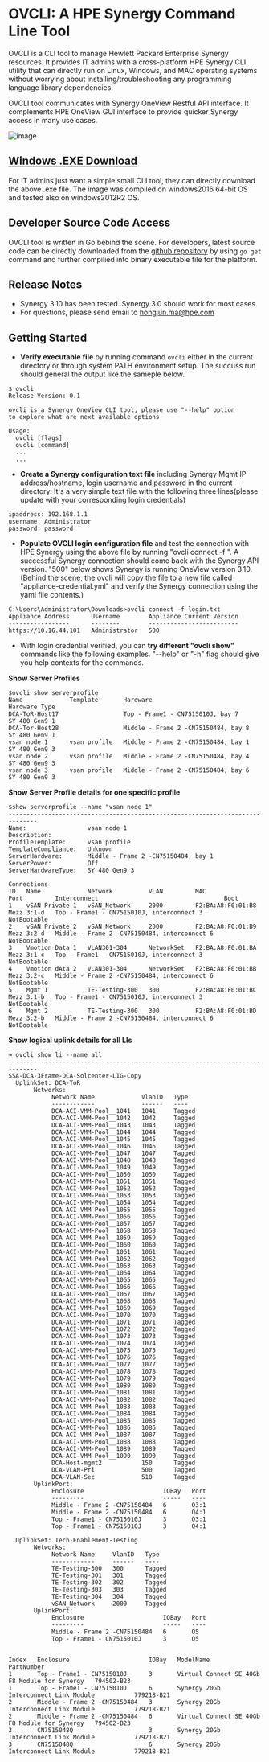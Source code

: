 # OVCLI: A HPE Synergy Command Line Tool

OVCLI is a CLI tool to manage Hewlett Packard Enterprise Synergy resources. It provides IT admins with a cross-platform HPE Synergy CLI utility that can directly run on Linux, Windows, and MAC operating systems without worrying about installing/troubleshooting any programming language library dependencies.

OVCLI tool communicates with Synergy OneView Restful API interface. It complements HPE OneView GUI interface to provide quicker Synergy access in many use cases.

![image](https://user-images.githubusercontent.com/14317124/31856927-38e2c82a-b684-11e7-9924-cc12d617914a.png)


## [**Windows .EXE Download**](https://github.com/hjma29/ovcliexe/blob/master/ovcli.exe?raw=true)
For IT admins just want a simple small CLI tool, they can directly download the above .exe file. The image was compiled on windows2016 64-bit OS and tested also on windows2012R2 OS.


## Developer Source Code Access

OVCLI tool is written in Go bebind the scene. For developers, latest source code can be directly downloaded from the [github repository](https://github.com/hjma29/ovcli) by using ```go get``` command and further compilied into binary executable file for the platform.

## Release Notes
* Synergy 3.10 has been tested. Synergy 3.0 should work for most cases. 
* For questions, please send email to <hongjun.ma@hpe.com>

## Getting Started
* **Verify executable file** by running command ```ovcli``` either in the current directory or through system PATH environment setup. The succuss run should general the output like the sameple below.
```
$ ovcli
Release Version: 0.1

ovcli is a Synergy OneView CLI tool, please use "--help" option
to explore what are next available options

Usage:
  ovcli [flags]
  ovcli [command]
  ...
  ...
```

* **Create a Synergy configuration text file** including Synergy Mgmt IP address/hostname, login username and password in the current directory. It's a very simple text file with the following three lines(please update with your corresponding login credentials)

```
ipaddress: 192.168.1.1
username: Administrator
password: password
```

* **Populate OVCLI login configuration file** and test the connection with HPE Synergy using the above file by running "ovcli connect -f <filname>". A successful Synergy connection should come back with the Synergy API version. "500" below shows Synergy is running OneView version 3.10. (Behind the scene, the ovcli will copy the file to a new file called "appliance-credential.yml" and verify the Synergy connection using the yaml file contents.)


```
C:\Users\Administrator\Downloads>ovcli connect -f login.txt
Appliance Address      Username        Appliance Current Version
-----------------      --------        -------------------------
https://10.16.44.101   Administrator   500
```

* With login credential verified, you can **try different "ovcli show"** commands like the following examples. "--help" or "-h" flag should give you help contexts for the commands.

**Show Server Profiles**
```
$ovcli show serverprofile
Name             Template       Hardware                              Hardware Type
DCA-ToR-Host17                  Top - Frame1 - CN7515010J, bay 7      SY 480 Gen9 1
DCA-Tor-Host28                  Middle - Frame 2 -CN75150484, bay 8   SY 480 Gen9 1
vsan node 1      vsan profile   Middle - Frame 2 -CN75150484, bay 1   SY 480 Gen9 3
vsan node 2      vsan profile   Middle - Frame 2 -CN75150484, bay 4   SY 480 Gen9 3
vsan node 3      vsan profile   Middle - Frame 2 -CN75150484, bay 6   SY 480 Gen9 3
```
**Show Server Profile details for one specific profile**
```
$show serverprofile --name "vsan node 1"
------------------------------------------------------------------------------
Name:                 vsan node 1
Description:
ProfileTemplate:      vsan profile
TemplateCompliance:   Unknown
ServerHardware:       Middle - Frame 2 -CN75150484, bay 1
ServerPower:          Off
ServerHardwareType:   SY 480 Gen9 3

Connections
ID   Name             Network          VLAN         MAC                 Port         Interconnect                                   Boot
1    vSAN Private 1   vSAN_Network     2000         F2:BA:A8:F0:01:B8   Mezz 3:1-d   Top - Frame1 - CN7515010J, interconnect 3      NotBootable
2    vSAN Private 2   vSAN_Network     2000         F2:BA:A8:F0:01:B9   Mezz 3:2-d   Middle - Frame 2 -CN75150484, interconnect 6   NotBootable
3    Vmotion Data 1   VLAN301-304      NetworkSet   F2:BA:A8:F0:01:BA   Mezz 3:1-c   Top - Frame1 - CN7515010J, interconnect 3      NotBootable
4    Vmotion dAta 2   VLAN301-304      NetworkSet   F2:BA:A8:F0:01:BB   Mezz 3:2-c   Middle - Frame 2 -CN75150484, interconnect 6   NotBootable
5    Mgmt 1           TE-Testing-300   300          F2:BA:A8:F0:01:BC   Mezz 3:1-b   Top - Frame1 - CN7515010J, interconnect 3      NotBootable
6    Mgmt 2           TE-Testing-300   300          F2:BA:A8:F0:01:BD   Mezz 3:2-b   Middle - Frame 2 -CN75150484, interconnect 6   NotBootable
```
**Show logical uplink details for all LIs**
```
→ ovcli show li --name all
------------------------------------------------------------------------------
SSA-DCA-3Frame-DCA-Solcenter-LIG-Copy
  UplinkSet: DCA-ToR
       Networks:
            Network Name             VlanID   Type
            ------------             ------   ----
            DCA-ACI-VMM-Pool__1041   1041     Tagged
            DCA-ACI-VMM-Pool__1042   1042     Tagged
            DCA-ACI-VMM-Pool__1043   1043     Tagged
            DCA-ACI-VMM-Pool__1044   1044     Tagged
            DCA-ACI-VMM-Pool__1045   1045     Tagged
            DCA-ACI-VMM-Pool__1046   1046     Tagged
            DCA-ACI-VMM-Pool__1047   1047     Tagged
            DCA-ACI-VMM-Pool__1048   1048     Tagged
            DCA-ACI-VMM-Pool__1049   1049     Tagged
            DCA-ACI-VMM-Pool__1050   1050     Tagged
            DCA-ACI-VMM-Pool__1051   1051     Tagged
            DCA-ACI-VMM-Pool__1052   1052     Tagged
            DCA-ACI-VMM-Pool__1053   1053     Tagged
            DCA-ACI-VMM-Pool__1054   1054     Tagged
            DCA-ACI-VMM-Pool__1055   1055     Tagged
            DCA-ACI-VMM-Pool__1056   1056     Tagged
            DCA-ACI-VMM-Pool__1057   1057     Tagged
            DCA-ACI-VMM-Pool__1058   1058     Tagged
            DCA-ACI-VMM-Pool__1059   1059     Tagged
            DCA-ACI-VMM-Pool__1060   1060     Tagged
            DCA-ACI-VMM-Pool__1061   1061     Tagged
            DCA-ACI-VMM-Pool__1062   1062     Tagged
            DCA-ACI-VMM-Pool__1063   1063     Tagged
            DCA-ACI-VMM-Pool__1064   1064     Tagged
            DCA-ACI-VMM-Pool__1065   1065     Tagged
            DCA-ACI-VMM-Pool__1066   1066     Tagged
            DCA-ACI-VMM-Pool__1067   1067     Tagged
            DCA-ACI-VMM-Pool__1068   1068     Tagged
            DCA-ACI-VMM-Pool__1069   1069     Tagged
            DCA-ACI-VMM-Pool__1070   1070     Tagged
            DCA-ACI-VMM-Pool__1071   1071     Tagged
            DCA-ACI-VMM-Pool__1072   1072     Tagged
            DCA-ACI-VMM-Pool__1073   1073     Tagged
            DCA-ACI-VMM-Pool__1074   1074     Tagged
            DCA-ACI-VMM-Pool__1075   1075     Tagged
            DCA-ACI-VMM-Pool__1076   1076     Tagged
            DCA-ACI-VMM-Pool__1077   1077     Tagged
            DCA-ACI-VMM-Pool__1078   1078     Tagged
            DCA-ACI-VMM-Pool__1079   1079     Tagged
            DCA-ACI-VMM-Pool__1080   1080     Tagged
            DCA-ACI-VMM-Pool__1081   1081     Tagged
            DCA-ACI-VMM-Pool__1082   1082     Tagged
            DCA-ACI-VMM-Pool__1083   1083     Tagged
            DCA-ACI-VMM-Pool__1084   1084     Tagged
            DCA-ACI-VMM-Pool__1085   1085     Tagged
            DCA-ACI-VMM-Pool__1086   1086     Tagged
            DCA-ACI-VMM-Pool__1087   1087     Tagged
            DCA-ACI-VMM-Pool__1088   1088     Tagged
            DCA-ACI-VMM-Pool__1089   1089     Tagged
            DCA-ACI-VMM-Pool__1090   1090     Tagged
            DCA-Host-mgmt2           150      Tagged
            DCA-VLAN-Pri             500      Tagged
            DCA-VLAN-Sec             510      Tagged
       UplinkPort:
            Enclosure                      IOBay   Port
            ---------                      -----   ----
            Middle - Frame 2 -CN75150484   6       Q3:1
            Middle - Frame 2 -CN75150484   6       Q4:1
            Top - Frame1 - CN7515010J      3       Q3:1
            Top - Frame1 - CN7515010J      3       Q4:1

  UplinkSet: Tech-Enablement-Testing
       Networks:
            Network Name     VlanID   Type
            ------------     ------   ----
            TE-Testing-300   300      Tagged
            TE-Testing-301   301      Tagged
            TE-Testing-302   302      Tagged
            TE-Testing-303   303      Tagged
            TE-Testing-304   304      Tagged
            vSAN_Network     2000     Tagged
       UplinkPort:
            Enclosure                      IOBay   Port
            ---------                      -----   ----
            Middle - Frame 2 -CN75150484   6       Q5
            Top - Frame1 - CN7515010J      3       Q5


Index   Enclosure                      IOBay   ModelName                                       PartNumber
1       Top - Frame1 - CN7515010J      3       Virtual Connect SE 40Gb F8 Module for Synergy   794502-B23
1       Top - Frame1 - CN7515010J      6       Synergy 20Gb Interconnect Link Module           779218-B21
2       Middle - Frame 2 -CN75150484   3       Synergy 20Gb Interconnect Link Module           779218-B21
2       Middle - Frame 2 -CN75150484   6       Virtual Connect SE 40Gb F8 Module for Synergy   794502-B23
3       CN7515048Q                     3       Synergy 20Gb Interconnect Link Module           779218-B21
3       CN7515048Q                     6       Synergy 20Gb Interconnect Link Module           779218-B21
```